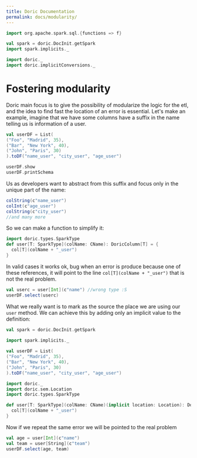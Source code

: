 ```yaml
---
title: Doric Documentation
permalink: docs/modularity/
---
```


```scala mdoc:invisible
import org.apache.spark.sql.{functions => f}

val spark = doric.DocInit.getSpark
import spark.implicits._

import doric._
import doric.implicitConversions._
```

# Fostering modularity

Doric main focus is to give the possibility of modularize the logic for the etl, and the idea to find fast the location of an error is essential.
Let's make an example, imagine that we have some columns have a suffix in the name telling us is information of a user.

```scala mdoc:invisible
val userDF = List(
("Foo", "Madrid", 35),
("Bar", "New York", 40),
("John", "Paris", 30)
).toDF("name_user", "city_user", "age_user")
```

```scala mdoc
userDF.show
userDF.printSchema
```

Us as developers want to abstract from this suffix and focus only in the unique part of the name:
```scala mdoc
colString(c"name_user")
colInt(c"age_user")
colString(c"city_user")
//and many more
```
So we can make a function to simplify it:
```scala mdoc
import doric.types.SparkType
def user[T: SparkType](colName: CName): DoricColumn[T] = {
  col[T](colName + "_user")
}
```
In valid cases it works ok, bug when an error is produce because one of these references, it will point to the line `col[T](colName + "_user")` that is not the real problem.

```scala mdoc:crash
val userc = user[Int](c"name") //wrong type :S
userDF.select(userc)
```

What we really want is to mark as the source the place we are using our `user` method. We can achieve this by adding only an implicit value to the definition:
```scala mdoc:invisible:reset
val spark = doric.DocInit.getSpark
      
import spark.implicits._

val userDF = List(
("Foo", "Madrid", 35),
("Bar", "New York", 40),
("John", "Paris", 30)
).toDF("name_user", "city_user", "age_user")

```

```scala mdoc
import doric._
import doric.sem.Location
import doric.types.SparkType

def user[T: SparkType](colName: CName)(implicit location: Location): DoricColumn[T] = {
  col[T](colName + "_user")
}
```
Now if we repeat the same error we will be pointed to the real problem
```scala mdoc:crash
val age = user[Int](c"name")
val team = user[String](c"team")
userDF.select(age, team)
```

